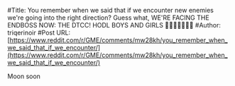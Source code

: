 #Title: You remember when we said that if we encounter new enemies we're going into the right direction? Guess what, WE'RE FACING THE ENDBOSS NOW: THE DTCC! HODL BOYS AND GIRLS 💎🙌🚀🚀🚀🚀🚀
#Author: triqerinoir
#Post URL: [https://www.reddit.com/r/GME/comments/mw28kh/you_remember_when_we_said_that_if_we_encounter/](https://www.reddit.com/r/GME/comments/mw28kh/you_remember_when_we_said_that_if_we_encounter/)


Moon soon